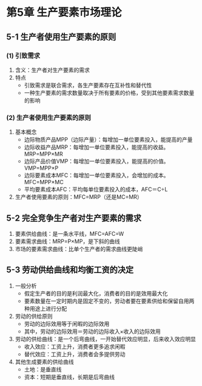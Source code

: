 # 第5章 生产要素市场理论

## 5-1 生产者使用生产要素的原则

### (1) 引致需求

1. 含义：生产者对生产要素的需求
2. 特点
   * 引致需求是联合需求，各生产要素存在互补性和替代性
   * 一种生产要素的需求数量取决于所有要素的价格，受到其他要素需求数量的影响

### (2) 生产者使用生产要素的原则

1. 基本概念
   * 边际物质产品MPP（边际产量）：每增加一单位要素投入，能提高的产量
   * 边际收益产品MRP：每增加一单位要素投入，能提高的收益。MRP=MPP×MR
   * 边际产品价值VMP：每增加一单位要素投入，能提高的价值。VMP=MPP×P
   * 边际要素成本MFC：每增加一单位要素投入，会增加的成本。MFC=MPP×MC
   * 平均要素成本AFC：平均每单位要素投入的成本，AFC＝C÷L
2. 生产者使用要素的原则：MFC=MRP（还是MC=MR）

## 5-2 完全竞争生产者对生产要素的需求

1. 要素供给曲线：是一条水平线，MFC=AFC=W
2. 要素需求曲线：MRP=P×MP，是下斜的曲线
3. 市场的要素需求曲线：比单个生产者的需求曲线更陡峭

## 5-3 劳动供给曲线和均衡工资的决定

1. 一般分析
   * 假定生产者的目的是利润最大化，消费者的目的是效用最大化
   * &#x20;要素数量在一定时期内是固定不变的，劳动者要在要素供给和保留自用两种用途上进行分配
2. 劳动的供给原则
   * 劳动的边际效用等于闲暇的边际效用
   * &#x20;其中，劳动的边际效用＝劳动的边际收入×收入的边际效用
3. 劳动的供给曲线：是一个后弯曲线，一开始替代效应明显，后来收入效应明显
   * 收入效应：工资上升，消费者更多追求闲暇
   * 替代效应：工资上升，消费者会多提供劳动
4. 其他生成要素的供给曲线
   * 土地：是垂直线
   * 资本：短期是垂直线，长期是后弯曲线
